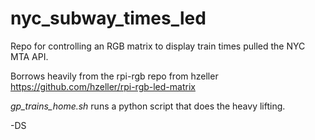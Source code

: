 # nyc_subway_times_led
Repo for controlling an RGB matrix to display train times pulled the NYC MTA API.

Borrows heavily from the rpi-rgb repo from hzeller https://github.com/hzeller/rpi-rgb-led-matrix

*gp_trains_home.sh* runs a python script that does the heavy lifting.

-DS



